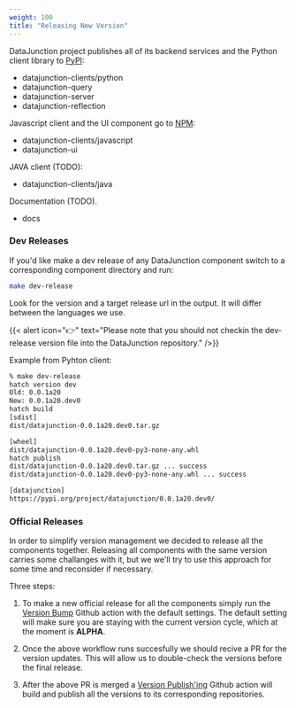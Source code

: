 ```yaml
---
weight: 100
title: "Releasing New Version"
---
```


DataJunction project publishes all of its backend services and the Python client library to [PyPI](https://pypi.org/):

- datajunction-clients/python
- datajunction-query
- datajunction-server
- datajunction-reflection

Javascript client and the UI component go to [NPM](https://www.npmjs.com/):

- datajunction-clients/javascript
- datajunction-ui

JAVA client (TODO):

- datajunction-clients/java

Documentation (TODO).

- docs

### Dev Releases

If you'd like make a dev release of any DataJunction component switch to a corresponding component directory and run:

```sh
make dev-release
```

Look for the version and a target release url in the output. It will differ between the languages we use. 

{{< alert icon="👉" text="Please note that you should not checkin the dev-release version file into the DataJunction repository." />}}

Example from Pyhton client:

```sh
% make dev-release
hatch version dev
Old: 0.0.1a20
New: 0.0.1a20.dev0
hatch build
[sdist]
dist/datajunction-0.0.1a20.dev0.tar.gz

[wheel]
dist/datajunction-0.0.1a20.dev0-py3-none-any.whl
hatch publish
dist/datajunction-0.0.1a20.dev0.tar.gz ... success
dist/datajunction-0.0.1a20.dev0-py3-none-any.whl ... success

[datajunction]
https://pypi.org/project/datajunction/0.0.1a20.dev0/
```

### Official Releases

In order to simplify version management we decided to release all the components together. Releasing all components with the same version carries some challanges with it, but we we'll try to use this approach for some time and reconsider if necessary.

Three steps:

1. To make a new official release for all the components simply run the [Version Bump](https://github.com/DataJunction/dj/actions/workflows/version-bump.yml) Github action with the default settings. The default setting will make sure you are staying with the current version cycle, which at the moment is **ALPHA**.

2. Once the above workflow runs succesfully we should recive a PR for the version updates. This will allow us to double-check the versions before the final release.

3. After the above PR is merged a [Version Publish'ing](https://github.com/DataJunction/dj/actions/workflows/version-publish.yml) Github action will build and publish all the versions to its corresponding repositories.